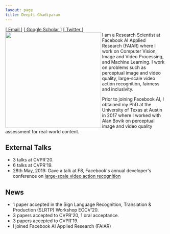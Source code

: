 ```yaml
---
layout: page
title: Deepti Ghadiyaram
---
```

[<a href="mailto: deeptigp [at] fb [dot] com"> Email </a>] [<a href="https://scholar.google.com/citations?user=NyKCrmoAAAAJ&hl=en&authuser=1"> Google Scholar </a>] [<a href="https://twitter.com/deeptigp"> Twitter </a>] 
<br>
 <img align="left" src="/assets/img/deepti_profile.png" width="300"/>
I am a Research Scientist at Facebook AI Applied Research (FAIAR) where I work on Computer Vision, Image and Video Processing, and Machine Learning. I work on problems such as perceptual image and video quality, large-scale video action recognition, fairness and inclusivity.

Prior to joining Facebook AI, I obtained my PhD at the University of Texas at Austin in 2017 where I worked with Alan Bovik on perceptual image and video quality assessment for real-world content. 

## External Talks 
- 3 talks at CVPR'20.
- 6 talks at CVPR'19.
- 28th May, 2019: Gave a talk at F8, Facebook's annual developer's conference on <a href="https://www.youtube.com/watch?v=5RcC18WEruk"> large-scale video action recognition </a>

## News
- 1 paper accepted in the Sign Language Recognition, Translation & Production (SLRTP) Workshop  ECCV'20.
- 3 papers accepted to CVPR'20, 1 oral acceptance.
- 3 papers accepted to CVPR'19.
- I joined Facebook AI Applied Research (FAIAR)
